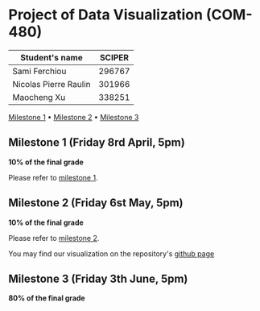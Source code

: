 # Project of Data Visualization (COM-480)

| Student's name | SCIPER |
| -------------- | ------ |
| Sami Ferchiou | 296767 |
| Nicolas Pierre Raulin | 301966 |
| Maocheng Xu | 338251 |

[Milestone 1](#milestone-1-friday-8rd-april-5pm) • [Milestone 2](#milestone-2-friday-1st-may-5pm) • [Milestone 3](#milestone-3-thursday-28th-may-5pm)

## Milestone 1 (Friday 8rd April, 5pm)

**10% of the final grade**

Please refer to [milestone 1](milestone1/milestone1.md).


## Milestone 2 (Friday 6st May, 5pm)

**10% of the final grade**

Please refer to [milestone 2](milestone2/milestone2.md).

You may find our visualization on the repository's [github page](https://com-480-data-visualization.github.io/datavis-project-2022-msn/)


## Milestone 3 (Friday 3th June, 5pm)

**80% of the final grade**

